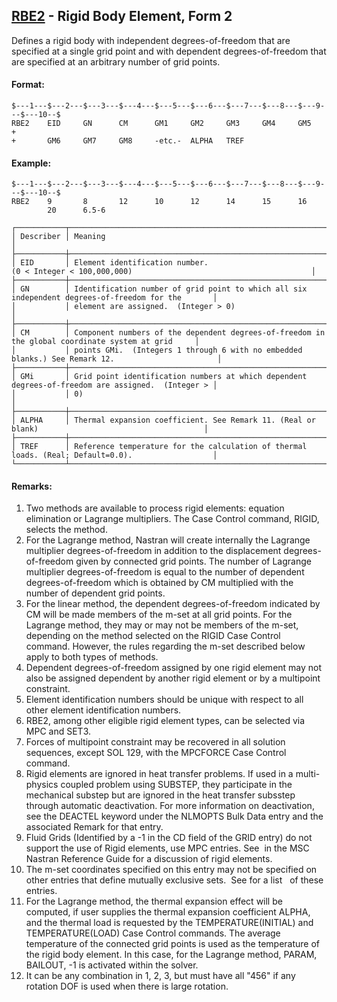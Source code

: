 ## [RBE2](https://nexus.hexagon.com/documentationcenter/bundle/MSC_Nastran_2022.4/page/Nastran_Combined_Book/qrg/bulkqrs/TOC.RBE2.xhtml) - Rigid Body Element, Form 2

Defines a rigid body with independent degrees-of-freedom that are specified at a single grid point and with dependent degrees-of-freedom that are specified at an arbitrary number of grid points.

#### Format:

```nastran
$---1---$---2---$---3---$---4---$---5---$---6---$---7---$---8---$---9---$---10--$
RBE2    EID     GN      CM      GM1     GM2     GM3     GM4     GM5     +       
+       GM6     GM7     GM8     -etc.-  ALPHA   TREF                            
```

#### Example:

```nastran
$---1---$---2---$---3---$---4---$---5---$---6---$---7---$---8---$---9---$---10--$
RBE2    9       8       12      10      12      14      15      16              
        20      6.5-6                                                           
```

```text
┌───────────┬───────────────────────────────────────────────────────────────────────────────────────────────────┐
│ Describer │ Meaning                                                                                           │
├───────────┼───────────────────────────────────────────────────────────────────────────────────────────────────┤
│ EID       │ Element identification number. (0 < Integer < 100,000,000)                                        │
├───────────┼───────────────────────────────────────────────────────────────────────────────────────────────────┤
│ GN        │ Identification number of grid point to which all six independent degrees-of-freedom for the       │
│           │ element are assigned.  (Integer > 0)                                                              │
├───────────┼───────────────────────────────────────────────────────────────────────────────────────────────────┤
│ CM        │ Component numbers of the dependent degrees-of-freedom in the global coordinate system at grid     │
│           │ points GMi.  (Integers 1 through 6 with no embedded blanks.) See Remark 12.                       │
├───────────┼───────────────────────────────────────────────────────────────────────────────────────────────────┤
│ GMi       │ Grid point identification numbers at which dependent degrees-of-freedom are assigned.  (Integer > │
│           │ 0)                                                                                                │
├───────────┼───────────────────────────────────────────────────────────────────────────────────────────────────┤
│ ALPHA     │ Thermal expansion coefficient. See Remark 11. (Real or blank)                                     │
├───────────┼───────────────────────────────────────────────────────────────────────────────────────────────────┤
│ TREF      │ Reference temperature for the calculation of thermal loads. (Real; Default=0.0).                  │
└───────────┴───────────────────────────────────────────────────────────────────────────────────────────────────┘
```

#### Remarks:

1. Two methods are available to process rigid elements: equation elimination or Lagrange multipliers. The Case Control command, RIGID, selects the method.
2. For the Lagrange method, Nastran will create internally the Lagrange multiplier degrees-of-freedom in addition to the displacement degrees-of-freedom given by connected grid points. The number of Lagrange multiplier degrees-of-freedom is equal to the number of dependent degrees-of-freedom which is obtained by CM multiplied with the number of dependent grid points.
3. For the linear method, the dependent degrees-of-freedom indicated by CM will be made members of the m-set at all grid points. For the Lagrange method, they may or may not be members of the m-set, depending on the method selected on the RIGID Case Control command. However, the rules regarding the m-set described below apply to both types of methods.
4. Dependent degrees-of-freedom assigned by one rigid element may not also be assigned dependent by another rigid element or by a multipoint constraint.
5. Element identification numbers should be unique with respect to all other element identification numbers.
6. RBE2, among other eligible rigid element types, can be selected via MPC and SET3.
7. Forces of multipoint constraint may be recovered in all solution sequences, except SOL 129, with the MPCFORCE Case Control command.
8. Rigid elements are ignored in heat transfer problems. If used in a multi-physics coupled problem using SUBSTEP, they participate in the mechanical substep but are ignored in the heat transfer subsstep through automatic deactivation. For more information on deactivation, see the DEACTEL keyword under the NLMOPTS Bulk Data entry and the associated Remark   for that entry.
9. Fluid Grids (Identified by a -1 in the CD field of the GRID entry) do not support the use of Rigid elements, use MPC entries. See   in the  MSC Nastran Reference Guide  for a discussion of rigid elements.
10. The m-set coordinates specified on this entry may not be specified on other entries that define mutually exclusive sets.  See   for a list   of these entries.
11. For the Lagrange method, the thermal expansion effect will be computed, if user supplies the thermal expansion coefficient ALPHA, and the thermal load is requested by the TEMPERATURE(INITIAL) and TEMPERATURE(LOAD) Case Control commands. The average temperature of the connected grid points is used as the temperature of the rigid body element. In this case, for the Lagrange method, PARAM, BAILOUT, -1 is activated within the solver.
12. It can be any combination in 1, 2, 3, but must have all "456" if any rotation DOF is used when there is large rotation.
